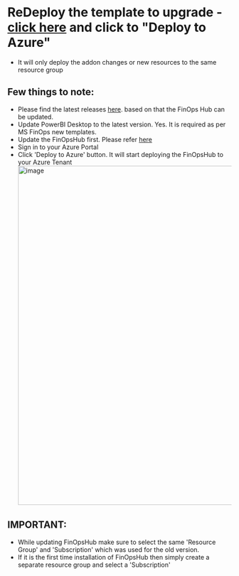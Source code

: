 
# ReDeploy the template to upgrade - [click here](https://microsoft.github.io/finops-toolkit/hubs#-create-a-new-hub) and click to "Deploy to Azure"
- It will only deploy the addon changes or new resources to the same resource group

## Few things to note:
- Please find the latest releases [here](https://github.com/microsoft/finops-toolkit/releases). based on that the FinOps Hub can be updated.
- Update PowerBI Desktop to the latest version. Yes. It is required as per MS FinOps new templates.
- Update the FinOpsHub first. Please refer [here](https://microsoft.github.io/finops-toolkit/hubs#-create-a-new-hub)
- Sign in to your Azure Portal
- Click 'Deploy to Azure' button. It will start deploying the FinOpsHub to your Azure Tenant
  <img width="764" alt="image" src="https://github.com/user-attachments/assets/f7b27c03-d69c-4e85-9ba0-3ee6c7b8fa3e" />
## IMPORTANT:
- While updating FinOpsHub make sure to select the same 'Resource Group' and 'Subscription' which was used for the old version.
- If it is the first time installation of FinOpsHub then simply create a separate resource group and select a 'Subscription'
